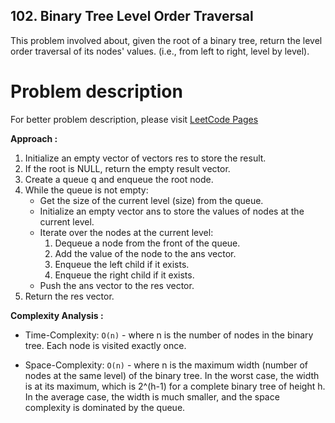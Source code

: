## 102. Binary Tree Level Order Traversal

This problem involved about, given the root of a binary tree, return the level order traversal of its nodes' values. (i.e., from left to right, level by level).

# Problem description

For better problem description, please visit [LeetCode Pages](https://leetcode.com/problems/binary-tree-level-order-traversal/description/)

**Approach :**<br/>

1. Initialize an empty vector of vectors res to store the result.
2. If the root is NULL, return the empty result vector.
3. Create a queue q and enqueue the root node.
4. While the queue is not empty:
    - Get the size of the current level (size) from the queue.
    - Initialize an empty vector ans to store the values of nodes at the current level.
    - Iterate over the nodes at the current level:
        1. Dequeue a node from the front of the queue.
        2. Add the value of the node to the ans vector.
        3. Enqueue the left child if it exists.
        4. Enqueue the right child if it exists.
    - Push the ans vector to the res vector.
5. Return the res vector.

**Complexity Analysis :**<br/>

-   Time-Complexity: `O(n)` - where n is the number of nodes in the binary tree. Each node is visited exactly once.

-   Space-Complexity: `O(n)` - where n is the maximum width (number of nodes at the same level) of the binary tree. In the worst case, the width is at its maximum, which is 2^(h-1) for a complete binary tree of height h. In the average case, the width is much smaller, and the space complexity is dominated by the queue.
